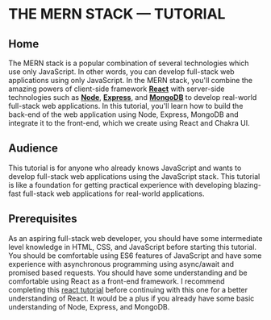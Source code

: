 #  THE **MERN** STACK — TUTORIAL

## Home

The MERN stack is a popular combination of several technologies which use only JavaScript. In other words, you can develop full-stack web applications using only JavaScript. In the MERN stack, you'll combine the amazing powers of client-side framework **[React](https://reactjs.org)** with server-side technologies such as **[Node](https://nodejs.org)**, **[Express](https://expressjs.com)**, and **[MongoDB](https://mongodb.com)** to develop real-world full-stack web applications. In this tutorial, you'll learn how to build the back-end of the web application using Node, Express, MongoDB and integrate it to the front-end, which we create using React and Chakra UI.

## Audience

This tutorial is for anyone who already knows JavaScript and wants to develop full-stack web applications using the JavaScript stack. This tutorial is like a foundation for getting practical experience with developing blazing-fast full-stack web applications for real-world applications.

## Prerequisites

As an aspiring full-stack web developer, you should have some intermediate level knowledge in HTML, CSS, and JavaScript before starting this tutorial. You should be comfortable using ES6 features of JavaScript and have some experience with asynchronous programming using async/await and promised based requests. You should have some understanding and be comfortable using React as a front-end framework. I recommend completing this [react tutorial](https://www.tutorialspoint.com/reactjs/) before continuing with this one for a better understanding of React. It would be a plus if you already have some basic understanding of Node, Express, and MongoDB.